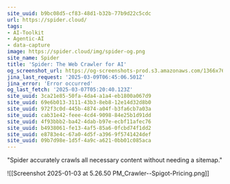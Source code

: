 ```yaml
---
site_uuid: b9bc08d5-cf83-48d1-b32b-77b9d22c5cdc
url: https://spider.cloud/
tags:
- AI-Toolkit
- Agentic-AI
- data-capture
image: https://spider.cloud/img/spider-og.png
site_name: Spider
title: 'Spider: The Web Crawler for AI'
og_screenshot_url: https://og-screenshots-prod.s3.amazonaws.com/1366x768/80/false/be57bd56b91fbfa06989e638a4fa532dabee04f351d10636501dcb4cfac7588f.jpeg
jina_last_request: '2025-03-09T06:45:06.501Z'
jina_error: 'Error occurred'
og_last_fetch: '2025-03-07T05:20:40.123Z'
site_uuid: 3ca21e85-50fa-4da4-a1a4-eb1800a067d9
site_uuid: 69e6b013-3111-43b3-8eb8-12e14d32d8b0
site_uuid: 972f3c0d-445b-4874-a04f-b3fa6cb7a03a
site_uuid: cab31e42-feee-4cd4-9098-84e25b1d91dd
site_uuid: 4f93bbb2-ba42-4dab-b97e-ecbf11afec76
site_uuid: b4938061-fe13-4af5-85a6-0fcbd74f1dd2
site_uuid: e8783e4c-67a0-4d5f-a396-9f5741424def
site_uuid: 09b7d98e-1d5f-4a9c-a621-0bb01c085aca
---
```

"Spider accurately crawls all necessary content without needing a sitemap." 

![[Screenshot 2025-01-03 at 5.26.50 PM_Crawler--Spigot-Pricing.png]]
